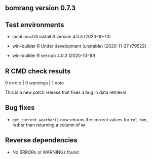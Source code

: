 ## bomrang version 0.7.3

## Test environments

- local macOS install R version 4.0.3 (2020-10-10)

- win-builder R Under development (unstable) (2020-11-27 r79522)

- win-builder R version  4.0.3 (2020-10-10)

## R CMD check results

0 errors | 0 warnings | 1 note

This is a new patch release that fixes a bug in data retrieval

## Bug fixes

* `get_current_weather()` now returns the correct values for `rel_hum`, rather than returning a column of `NA`

## Reverse dependencies

* No ERRORs or WARNINGs found
